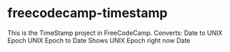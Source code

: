 # freecodecamp-timestamp
This is the TimeStamp project in FreeCodeCamp.
Converts:
Date to UNIX Epoch
UNIX Epoch to Date
Shows UNIX Epoch right now Date
